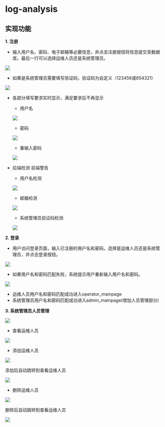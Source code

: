 # log-analysis
## 实现功能
**1. 注册**
- 输入用户名、密码、电子邮箱等必要信息，并点击注册按钮将信息提交至数据库。最后一行可以选择运维人员还是系统管理员。

![](image/1.png)

- 如果是系统管理员需要填写验证码，验证码为自定义（123456或654321）

![](image/2.png)

- 各部分填写要求实时显示，满足要求后不再显示
    - 用户名
  
    ![](image/3.png)

    - 密码
     
    ![](image/4.png)

    - 重输入密码
     
    ![](image/5.png)

- 后端检测 前端警告
    - 用户名检测
     
    ![](image/6.png)

    - 邮箱检测
     
    ![](image/7.png)

    - 系统管理员验证码检测
     
    ![](image/8.png)

**2. 登录**
- 用户访问登录页面，输入已注册的用户名和密码，选择是运维人员还是系统管理员，并点击登录按钮。
 
![](image/9.png)

- 如果用户名和密码匹配失败，系统提示用户重新输入用户名和密码。
 
![](image/10.png)

- 运维人员用户名和密码匹配成功进入operator_mainpage
- 系统管理员用户名和密码匹配成功进入admin_mainpage(增加人员管理部分)

**3. 系统管理员人员管理**

![](image/11.png)

- 查看运维人员
 
![](image/12.png)

- 添加运维人员
 
![](image/13.png)

添加后自动跳转到查看运维人员

![](image/14.png)

- 删除运维人员
 
![](image/15.png)

删除后自动跳转到查看运维人员

![](image/16.png)
